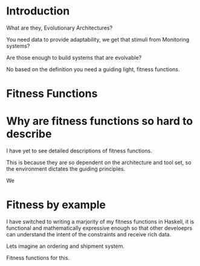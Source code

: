 # Introduction
What are they, Evolutionary Architectures?

You need data to provide adaptability, we get that stimuli from Monitoring systems?

Are those enough to build systems that are evolvable?

No based on the definition you need a guiding light, fitness functions.

# Fitness Functions


# Why are fitness functions so hard to describe

I have yet to see detailed descriptions of fitness functions.

This is because they are so dependent on the architecture and tool set, so the environment dictates the guiding principles.

We

# Fitness by example

I have switched to writing a marjority of my fitness functions in Haskell, it is functional and mathematically expressive enough so that other develoeprs can understand the intent of the constraints and receive rich data.

Lets imagine an ordering and shipment system.


Fitness functions for this.

